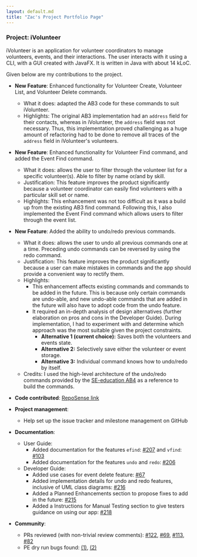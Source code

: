 ```yaml
---
layout: default.md
title: "Zac's Project Portfolio Page"
---
```


### Project: iVolunteer

iVolunteer is an application for volunteer coordinators to manage volunteers, events, and their interactions. The user interacts with it using a CLI, with a GUI created with JavaFX. It is written in Java with about 14 kLoC.

Given below are my contributions to the project.

* **New Feature**: Enhanced functionality for Volunteer Create, Volunteer List, and Volunteer Delete commands.
  * What it does: adapted the AB3 code for these commands to suit iVolunteer.
  * Highlights: The original AB3 implementation had an `address` field for their contacts, whereas in iVolunteer, the `address` field was not necessary. Thus, this implementation proved challenging as a huge amount of refactoring had to be done to remove all traces of the `address` field in iVolunteer's volunteers. 

* **New Feature**: Enhanced functionality for Volunteer Find command, and added the Event Find command.
  * What it does: allows the user to filter through the volunteer list for a specific volunteer(s). Able to filter by name or/and by skill.
  * Justification: This feature improves the product significantly because a volunteer coordinator can easily find volunteers with a particular skill set or name.
  * Highlights: This enhancement was not too difficult as it was a build up from the existing AB3 find command. Following this, I also implemented the Event Find command which allows users to filter through the event list.

* **New Feature**: Added the ability to undo/redo previous commands.
    * What it does: allows the user to undo all previous commands one at a time. Preceding undo commands can be reversed by using the redo command.
    * Justification: This feature improves the product significantly because a user can make mistakes in commands and the app should provide a convenient way to rectify them.
    * Highlights: 
      * This enhancement affects existing commands and commands to be added in the future. This is because only certain commands are undo-able, and new undo-able commands that are added in the future will also have to adopt code from the undo feature.
      * It required an in-depth analysis of design alternatives (further elaboration on pros and cons in the Developer Guide). During implementation, I had to experiment with and determine which approach was the most suitable given the project constraints. 
        * **Alternative 1 (current choice):** Saves both the volunteers and events state.
        * **Alternative 2:** Selectively save either the volunteer or event storage.
        * **Alternative 3:** Individual command knows how to undo/redo by itself.
    * Credits: I used the high-level architecture of the undo/redo commands provided by the [SE-education AB4](https://se-education.org/addressbook-level4/DeveloperGuide.html#undo-redo-feature) as a reference to build the commands. 



* **Code contributed**: [RepoSense link](https://nus-cs2103-ay2324s1.github.io/tp-dashboard/?search=zacwong&sort=groupTitle&sortWithin=title&timeframe=commit&mergegroup=&groupSelect=groupByRepos&breakdown=true&checkedFileTypes=docs~functional-code~test-code&since=2023-09-22&tabOpen=true&tabType=authorship&tabAuthor=zacwong2151&tabRepo=AY2324S1-CS2103T-T14-4%2Ftp%5Bmaster%5D&authorshipIsMergeGroup=false&authorshipFileTypes=docs~functional-code~test-code&authorshipIsBinaryFileTypeChecked=false&authorshipIsIgnoredFilesChecked=false)

* **Project management**:
    * Help set up the issue tracker and milestone management on GitHub

* **Documentation**:
    * User Guide:
        * Added documentation for the features `efind`: [\#207](https://github.com/AY2324S1-CS2103T-T14-4/tp/pull/207) and `vfind`: [\#103](https://github.com/AY2324S1-CS2103T-T14-4/tp/pull/103)
        * Added documentation for the features `undo` and `redo`: [\#206](https://github.com/AY2324S1-CS2103T-T14-4/tp/pull/206)
    * Developer Guide:
        * Added use cases for event delete feature: [\#67](https://github.com/AY2324S1-CS2103T-T14-4/tp/pull/67)
        * Added implementation details for undo and redo features, inclusive of UML class diagrams: [#216](https://github.com/AY2324S1-CS2103T-T14-4/tp/pull/216)
        * Added a Planned Enhancements section to propose fixes to add in the future: [\#215](https://github.com/AY2324S1-CS2103T-T14-4/tp/pull/215)
        * Added a Instructions for Manual Testing section to give testers guidance on using our app: [\#218](https://github.com/AY2324S1-CS2103T-T14-4/tp/pull/218)

* **Community**:
    * PRs reviewed (with non-trivial review comments): [\#122](https://github.com/AY2324S1-CS2103T-T14-4/tp/pull/122), [\#69](https://github.com/AY2324S1-CS2103T-T14-4/tp/pull/69), [\#113](https://github.com/AY2324S1-CS2103T-T14-4/tp/pull/113), [\#82](https://github.com/AY2324S1-CS2103T-T14-4/tp/pull/82)
    * PE dry run bugs found: [(1)](https://github.com/AY2324S1-CS2103T-W11-3/tp/issues/186), [(2)](https://github.com/AY2324S1-CS2103T-W11-3/tp/issues/162)

